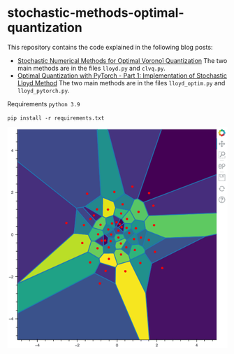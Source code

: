 stochastic-methods-optimal-quantization
======

This repository contains the code explained in the following blog posts:
- [Stochastic Numerical Methods for Optimal Voronoï Quantization](http://montest.github.io/2022/02/13/StochasticMethodsForOptimQuantif/) 
The two main methods are in the files ``lloyd.py`` and ``clvq.py``.
- [Optimal Quantization with PyTorch - Part 1: Implementation of Stochastic Lloyd Method](http://montest.github.io/2023/03/16/StochasticMethodsForOptimQuantifWithPyTorchPart1/) 
The two main methods are in the files ``lloyd_optim.py`` and ``lloyd_pytorch.py``.


Requirements `python 3.9`

``pip install -r requirements.txt``

![><](my_gif.gif)
